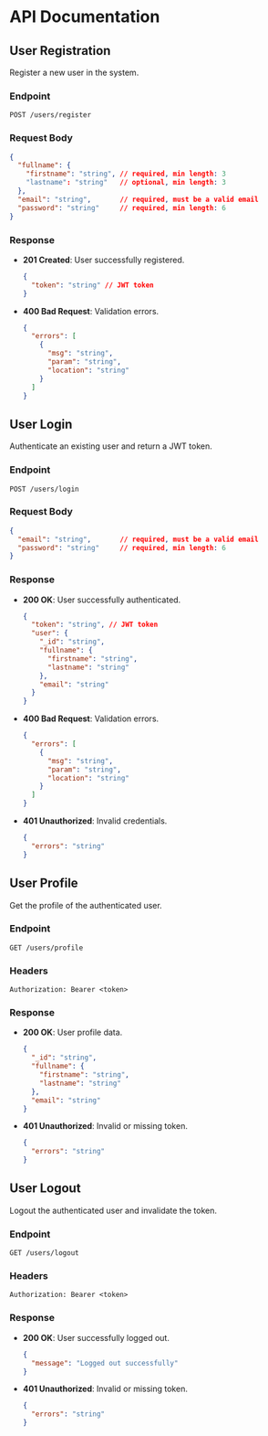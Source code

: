 # API Documentation

## User Registration
Register a new user in the system.

### Endpoint
```
POST /users/register
```

### Request Body
```json
{
  "fullname": {
    "firstname": "string", // required, min length: 3
    "lastname": "string"   // optional, min length: 3
  },
  "email": "string",       // required, must be a valid email
  "password": "string"     // required, min length: 6
}
```

### Response
- **201 Created**: User successfully registered.
  ```json
  {
    "token": "string" // JWT token
  }
  ```
- **400 Bad Request**: Validation errors.
  ```json
  {
    "errors": [
      {
        "msg": "string",
        "param": "string",
        "location": "string"
      }
    ]
  }
  ```

## User Login
Authenticate an existing user and return a JWT token.

### Endpoint
```
POST /users/login
```

### Request Body
```json
{
  "email": "string",       // required, must be a valid email
  "password": "string"     // required, min length: 6
}
```

### Response
- **200 OK**: User successfully authenticated.
  ```json
  {
    "token": "string", // JWT token
    "user": {
      "_id": "string",
      "fullname": {
        "firstname": "string",
        "lastname": "string"
      },
      "email": "string"
    }
  }
  ```
- **400 Bad Request**: Validation errors.
  ```json
  {
    "errors": [
      {
        "msg": "string",
        "param": "string",
        "location": "string"
      }
    ]
  }
  ```
- **401 Unauthorized**: Invalid credentials.
  ```json
  {
    "errors": "string"
  }
  ```

## User Profile
Get the profile of the authenticated user.

### Endpoint
```
GET /users/profile
```

### Headers
```
Authorization: Bearer <token>
```

### Response
- **200 OK**: User profile data.
  ```json
  {
    "_id": "string",
    "fullname": {
      "firstname": "string",
      "lastname": "string"
    },
    "email": "string"
  }
  ```
- **401 Unauthorized**: Invalid or missing token.
  ```json
  {
    "errors": "string"
  }
  ```

## User Logout
Logout the authenticated user and invalidate the token.

### Endpoint
```
GET /users/logout
```

### Headers
```
Authorization: Bearer <token>
```

### Response
- **200 OK**: User successfully logged out.
  ```json
  {
    "message": "Logged out successfully"
  }
  ```
- **401 Unauthorized**: Invalid or missing token.
  ```json
  {
    "errors": "string"
  }
  ```
